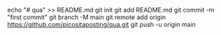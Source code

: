 echo "# qua" >> README.md
git init
git add README.md
git commit -m "first commit"
git branch -M main
git remote add origin https://github.com/picositaposting/qua.git
git push -u origin main
